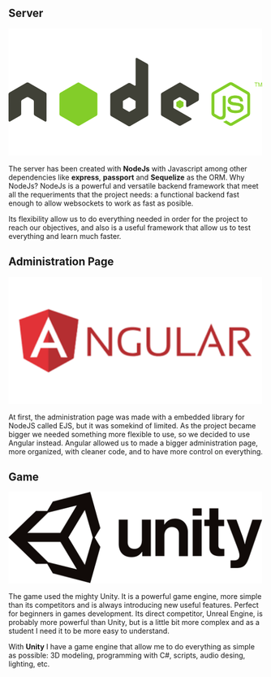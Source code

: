 ## Server

<img src="/documentation/Images/NodeJs.png" width="500" height="250">

The server has been created with **NodeJs** with Javascript among other dependencies like **express**, **passport** and **Sequelize** as the ORM. Why NodeJs? 
NodeJs is a powerful and versatile backend framework that meet all the requeriments that the project needs: a functional backend fast enough to allow websockets to work as fast
as posible. 

Its flexibility allow us to do everything needed in order for the project to reach our objectives, and also is a useful framework that allow us to test everything and learn much faster.

## Administration Page

<img src="/documentation/Images/Angular.PNG" width="500" height="250">

At first, the administration page was made with a embedded library for NodeJS called EJS, but it was somekind of limited. As the project became bigger we needed something more flexible to use, so we decided to use Angular instead. Angular allowed us to made a bigger administration page, more organized, with cleaner code, and to have more control on everything.

## Game

<img src="/documentation/Images/Unity.png" width="500" height="180">

The game used the mighty Unity. It is a powerful game engine, more simple than its competitors and is always introducing new useful features. Perfect for beginners in games development.
Its direct competitor, Unreal Engine, is probably more powerful than Unity, but is a little bit more complex and as a student I need it to be more easy to understand.

With **Unity** I have a game engine that allow me to do everything as simple as possible: 3D modeling, programming with C#, scripts, audio desing, lighting, etc.
